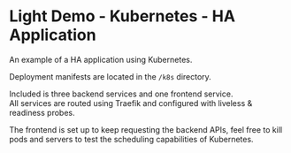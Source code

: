 # Light Demo - Kubernetes - HA Application

An example of a HA application using Kubernetes.

Deployment manifests are located in the `/k8s` directory.

Included is three backend services and one frontend service.  
All services are routed using Traefik and configured with liveless &amp; readiness probes.

The frontend is set up to keep requesting the backend APIs, feel free to kill pods and servers to test the scheduling capabilities of Kubernetes.
